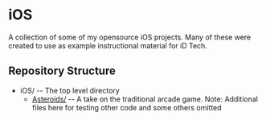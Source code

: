 # iOS
A collection of some of my opensource iOS projects.  Many of these were created to use as example instructional material for iD Tech.

## Repository Structure
* iOS/ -- The top level directory
  * [Asteroids/](/Asteroids/) -- A take on the traditional arcade game. Note: Additional files here for testing other code and some others omitted
